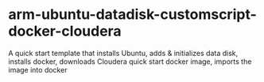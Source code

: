 # arm-ubuntu-datadisk-customscript-docker-cloudera
A quick start template that installs Ubuntu, adds &amp; initializes data disk, installs docker, downloads Cloudera quick start docker image, imports the image into docker
